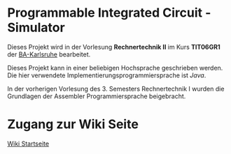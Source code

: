 # Programmable Integrated Circuit - Simulator #

Dieses Projekt wird in der Vorlesung **Rechnertechnik II** im Kurs **TIT06GR1** der [BA-Karlsruhe](http://www.ba-karlsruhe.de) bearbeitet.

Dieses Projekt kann in einer beliebigen Hochsprache geschrieben werden.
Die hier verwendete Implementierungsprogrammiersprache ist _Java_.

In der vorherigen Vorlesung des 3. Semesters Rechnertechnik I wurden die Grundlagen der Assembler Programmiersprache beigebracht.


# Zugang zur Wiki Seite #
[Wiki Startseite](http://code.google.com/p/pic-simulator/wiki/Uebersicht)